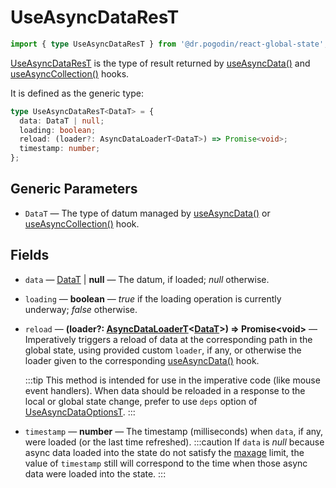 # UseAsyncDataResT
```ts
import { type UseAsyncDataResT } from '@dr.pogodin/react-global-state';
```
[UseAsyncDataResT] is the type of result returned by [useAsyncData()]
and [useAsyncCollection()] hooks.

It is defined as the generic type:
```ts
type UseAsyncDataResT<DataT> = {
  data: DataT | null;
  loading: boolean;
  reload: (loader?: AsyncDataLoaderT<DataT>) => Promise<void>;
  timestamp: number;
};
```

## Generic Parameters
[DataT]: #data-type
- `DataT` <Link id="data-type" /> &mdash; The type of datum managed by
  [useAsyncData()] or [useAsyncCollection()] hook.

## Fields
- `data` &mdash; [DataT] | **null** &mdash; The datum, if loaded;
  _null_ otherwise.
- `loading` &mdash; **boolean** &mdash; _true_ if the loading operation is
  currently underway; _false_ otherwise.

- `reload` &mdash; **(loader?: [AsyncDataLoaderT]&lt;[DataT]&gt;) => Promise&lt;void>**
  &mdash; Imperatively triggers a reload of data at the corresponding path in
  the global state, using provided custom `loader`, if any, or otherwise
  the loader given to the corresponding [useAsyncData()] hook.

  :::tip
  This method is intended for use in the imperative code (like mouse event
  handlers). When data should be reloaded in a response to the local or global
  state change, prefer to use `deps` option of [UseAsyncDataOptionsT].
  :::

- `timestamp` &mdash; **number** &mdash; The timestamp (milliseconds) when
  `data`, if any, were loaded (or the last time refreshed).
  :::caution
  If `data` is _null_ because async data loaded into the state do not satisfy
  the [maxage] limit, the value of `timestamp` still will correspond to the time
  when those async data were loaded into the state.
  :::

[AsyncDataLoaderT]: /docs/api/types/async-data-loader
[useAsyncCollection()]: /docs/api/hooks/useasynccollection
[useAsyncData()]: /docs/api/hooks/useasyncdata
[UseAsyncDataOptionsT]: /docs/api/types/use-async-data-options
[UseAsyncDataResT]: #
[maxage]: /docs/api/types/use-async-data-options#maxage
